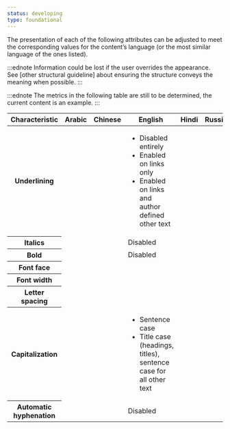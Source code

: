 ```yaml
---
status: developing
type: foundational
---
```


The presentation of each of the following attributes can be adjusted to meet the corresponding values for the content’s language (or the most similar language of the ones listed).

:::ednote
Information could be lost if the user overrides the appearance. See [other structural guideline] about ensuring the structure conveys the meaning when possible.
:::

:::ednote
The metrics in the following table are still to be determined, the current content is an example.
:::

<table class="data">
 <thead>
   <tr>
     <th>Characteristic</th>
     <th>Arabic</th>
     <th>Chinese</th>
     <th>English</th>
     <th>Hindi</th>
     <th>Russian</th>
   </tr>
   </thead>
   <tbody>
     <tr>
       <th>Underlining</th>
       <td></td>
       <td></td>
       <td>
        <ul>
          <li>Disabled entirely</li>
          <li>Enabled on links only</li>
          <li>Enabled on links and author defined other text</li>
        </ul>
       </td>
       <td></td>
       <td></td>
     </tr>
    <tr>
       <th>Italics</th>
       <td></td>
       <td></td>
       <td>Disabled</td>
       <td></td>
       <td></td>
     </tr>  
     <tr>
       <th>Bold</th>
       <td></td>
       <td></td>
       <td>Disabled</td>
       <td></td>
       <td></td>
     </tr>
     <tr>
       <th>Font face</th>
       <td></td>
       <td></td>
       <td></td>
       <td></td>
       <td></td>
     </tr>
     <tr>
       <th>Font width</th>
       <td></td>
       <td></td>
       <td></td>
       <td></td>
       <td></td>
     </tr>
     <tr>
       <th>Letter spacing</th>
       <td></td>
       <td></td>
       <td></td>
       <td></td>
       <td></td>
     </tr>
     <tr>
       <th>Capitalization</th>
       <td></td>
       <td></td>
       <td>
        <ul>
          <li>Sentence case</li>
          <li>Title case (headings, titles), sentence case for all other text</li>
        </ul>
       </td>
       <td></td>
       <td></td>
     </tr>
    <tr>
       <th>Automatic hyphenation</th>
       <td></td>
       <td></td>
       <td>Disabled</td>
       <td></td>
       <td></td>
     </tr>
    </tbody>
</table>